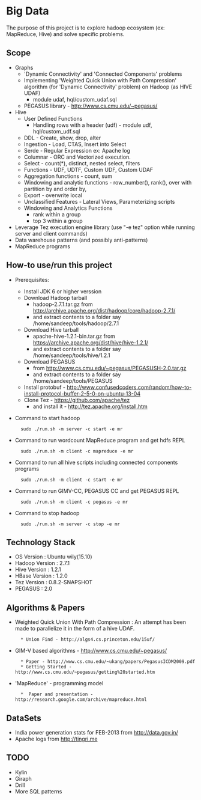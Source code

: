 Big Data
========
The purpose of this project is to explore hadoop ecosystem (ex: MapReduce, Hive) and solve specific problems.

Scope
-----
* Graphs
    * 'Dynamic Connectivity' and 'Connected Components' problems
    * Implementing 'Weighted Quick Union with Path Compression' algorithm (for 'Dynamic Connectivity' problem) on Hadoop (as HIVE UDAF) 
        - module udaf, hql/custom_udaf.sql 
    * PEGASUS library - http://www.cs.cmu.edu/~pegasus/
* Hive
    * User Defined Functions
        - Handling rows with a header (udf) - module udf, hql/custom_udf.sql
    * DDL - Create, show, drop, alter
    * Ingestion - Load, CTAS, Insert into Select 
    * Serde - Regular Expression ex: Apache log
    * Columnar - ORC and Vectorized execution.
    * Select - count(*), distinct, nested select, filters
    * Functions - UDF, UDTF, Custom UDF, Custom UDAF
    * Aggregation functions - count, sum
    * Windowing and analytic functions - row_number(), rank(), over with partition by and order by, 
    * Export - overwrite local
    * Unclassified Features - Lateral Views, Parameterizing scripts
    * Windowing and Analytics Functions
        - rank within a group
        - top 3 within a group
* Leverage Tez execution engine library (use "-e tez" option while running server and client commands)
* Data warehouse patterns (and possibly anti-patterns)
* MapReduce programs

How-to use/run this project
---------------------------
* Prerequisites:
    * Install JDK 6 or higher verssion
    * Download Hadoop tarball 
        - hadoop-2.7.1.tar.gz  from http://archive.apache.org/dist/hadoop/core/hadoop-2.7.1/
        - and extract contents to a folder say /home/sandeep/tools/hadoop/2.7.1
    * Download Hive tarball 
        - apache-hive-1.2.1-bin.tar.gz  from https://archive.apache.org/dist/hive/hive-1.2.1/
        - and extract contents to a folder say /home/sandeep/tools/hive/1.2.1
    * Download PEGASUS
        - from http://www.cs.cmu.edu/~pegasus/PEGASUSH-2.0.tar.gz
        - and extract contents to a folder say /home/sandeep/tools/PEGASUS
    * Install protobuf - http://www.confusedcoders.com/random/how-to-install-protocol-buffer-2-5-0-on-ubuntu-13-04
    * Clone Tez - https://github.com/apache/tez
        - and install it - http://tez.apache.org/install.htm
* Command to start hadoop
    
        sudo ./run.sh -m server -c start -e mr
* Command to run wordcount MapReduce program and get hdfs REPL
        
        sudo ./run.sh -m client -c mapreduce -e mr
* Command to run all hive scripts including connected components programs
        
        sudo ./run.sh -m client -c start -e mr
* Command to run GIMV-CC, PEGASUS CC and get PEGASUS REPL
        
        sudo ./run.sh -m client -c pegasus -e mr
* Command to stop hadoop
    
        sudo ./run.sh -m server -c stop -e mr

Technology Stack
----------------
* OS Version        : Ubuntu wily(15.10)
* Hadoop Version    : 2.7.1
* Hive Version      : 1.2.1
* HBase Version     : 1.2.0
* Tez Version       : 0.8.2-SNAPSHOT
* PEGASUS           : 2.0

Algorithms & Papers
-------------------
* Weighted Quick Union With Path Compression : An attempt has been made to parallelize it in the form of a hive  UDAF.

        * Union Find - http://algs4.cs.princeton.edu/15uf/
        
* GIM-V based algorithms - http://www.cs.cmu.edu/~pegasus/        
                         
        * Paper - http://www.cs.cmu.edu/~ukang/papers/PegasusICDM2009.pdf
        * Getting Started - http://www.cs.cmu.edu/~pegasus/getting%20started.htm
        
* 'MapReduce' - programming model
        
        *  Paper and presentation - http://research.google.com/archive/mapreduce.html

DataSets
--------
* India power generation stats for FEB-2013 from http://data.gov.in/
* Apache logs from http://tingri.me

TODO
----
* Kylin
* Giraph
* Drill
* More SQL patterns